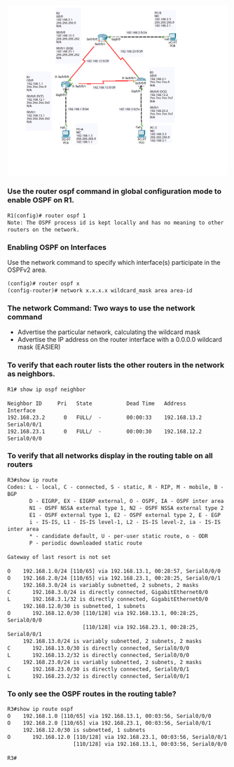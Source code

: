 ![](topology.png)


###	Use the router ospf command in global configuration mode to enable OSPF on R1.
```
R1(config)# router ospf 1
Note: The OSPF process id is kept locally and has no meaning to other routers on the network.
```
### Enabling OSPF on Interfaces
Use the network command to specify which interface(s) participate in the OSPFv2 area.
```
(config)# router ospf x
(config-router)# network x.x.x.x wildcard_mask area area-id
```

### The network Command: Two ways to use the network command
* Advertise the particular network, calculating the wildcard mask
* Advertise the IP address on the router interface with a 0.0.0.0 wildcard mask (EASIER)

### To verify that each router lists the other routers in the network as neighbors.
```
R1# show ip ospf neighbor

Neighbor ID     Pri   State           Dead Time   Address         Interface
192.168.23.2      0   FULL/  -        00:00:33    192.168.13.2    Serial0/0/1
192.168.23.1      0   FULL/  -        00:00:30    192.168.12.2    Serial0/0/0

```

### To verify that all networks display in the routing table on all routers
```
R3#show ip route
Codes: L - local, C - connected, S - static, R - RIP, M - mobile, B - BGP
       D - EIGRP, EX - EIGRP external, O - OSPF, IA - OSPF inter area
       N1 - OSPF NSSA external type 1, N2 - OSPF NSSA external type 2
       E1 - OSPF external type 1, E2 - OSPF external type 2, E - EGP
       i - IS-IS, L1 - IS-IS level-1, L2 - IS-IS level-2, ia - IS-IS inter area
       * - candidate default, U - per-user static route, o - ODR
       P - periodic downloaded static route

Gateway of last resort is not set

O    192.168.1.0/24 [110/65] via 192.168.13.1, 00:28:57, Serial0/0/0
O    192.168.2.0/24 [110/65] via 192.168.23.1, 00:28:25, Serial0/0/1
     192.168.3.0/24 is variably subnetted, 2 subnets, 2 masks
C       192.168.3.0/24 is directly connected, GigabitEthernet0/0
L       192.168.3.1/32 is directly connected, GigabitEthernet0/0
     192.168.12.0/30 is subnetted, 1 subnets
O       192.168.12.0/30 [110/128] via 192.168.13.1, 00:28:25, Serial0/0/0
                        [110/128] via 192.168.23.1, 00:28:25, Serial0/0/1
     192.168.13.0/24 is variably subnetted, 2 subnets, 2 masks
C       192.168.13.0/30 is directly connected, Serial0/0/0
L       192.168.13.2/32 is directly connected, Serial0/0/0
     192.168.23.0/24 is variably subnetted, 2 subnets, 2 masks
C       192.168.23.0/30 is directly connected, Serial0/0/1
L       192.168.23.2/32 is directly connected, Serial0/0/1
```

### To only see the OSPF routes in the routing table?
```
R3#show ip route ospf
O    192.168.1.0 [110/65] via 192.168.13.1, 00:03:56, Serial0/0/0
O    192.168.2.0 [110/65] via 192.168.23.1, 00:03:56, Serial0/0/1
     192.168.12.0/30 is subnetted, 1 subnets
O       192.168.12.0 [110/128] via 192.168.23.1, 00:03:56, Serial0/0/1
                     [110/128] via 192.168.13.1, 00:03:56, Serial0/0/0

R3#
```
